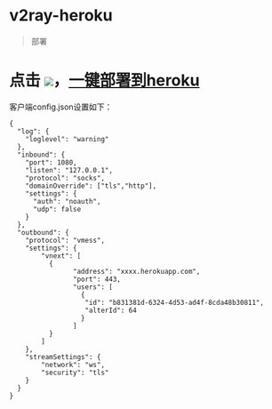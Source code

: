 # v2ray-heroku
> 部署
# 点击 [![](https://www.herokucdn.com/deploy/button.png)](https://heroku.com/deploy?template=https://github.com/xuiv/v2ray-heroku)，[一键部署到heroku](https://heroku.com/deploy?template=https://github.com/xuiv/v2ray-heroku)

客户端config.json设置如下：
```
{
  "log": {
    "loglevel": "warning"
  },
  "inbound": {
    "port": 1080,
    "listen": "127.0.0.1",
    "protocol": "socks",
    "domainOverride": ["tls","http"],
    "settings": {
      "auth": "noauth",
      "udp": false
    }
  },
  "outbound": {
    "protocol": "vmess",
    "settings": {
        "vnext": [ 
          {
                "address": "xxxx.herokuapp.com",
                "port": 443,
                "users": [
                  {
                   "id": "b831381d-6324-4d53-ad4f-8cda48b30811",
                   "alterId": 64
                  }
                ]
          }
        ]
    },
    "streamSettings": {
        "network": "ws",
        "security": "tls"
    }
  }
}
```
